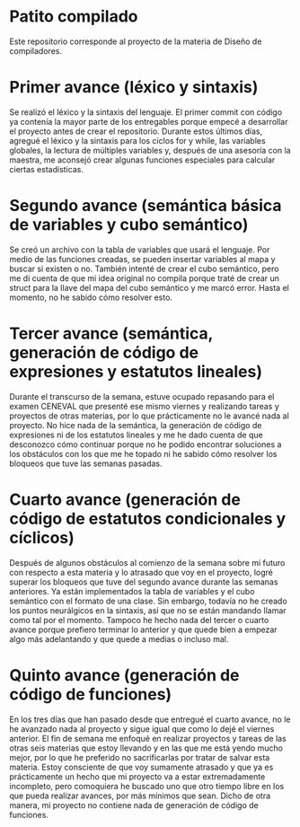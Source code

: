 # Patito compilado
Este repositorio corresponde al proyecto de la materia de Diseño de compiladores.

# Primer avance (léxico y sintaxis)
Se realizó el léxico y la sintaxis del lenguaje. El primer commit con código ya contenía la mayor parte de los entregables porque empecé a desarrollar el proyecto antes de crear el repositorio. Durante estos últimos días, agregué el léxico y la sintaxis para los ciclos for y while, las variables globales, la lectura de múltiples variables y, después de una asesoría con la maestra, me aconsejó crear algunas funciones especiales para calcular ciertas estadísticas.

# Segundo avance (semántica básica de variables y cubo semántico)
Se creó un archivo con la tabla de variables que usará el lenguaje. Por medio de las funciones creadas, se pueden insertar variables al mapa y buscar si existen o no. También intenté de crear el cubo semántico, pero me di cuenta de que mi idea original no compila porque traté de crear un struct para la llave del mapa del cubo semántico y me marcó error. Hasta el momento, no he sabido cómo resolver esto.

# Tercer avance (semántica, generación de código de expresiones y estatutos lineales)
Durante el transcurso de la semana, estuve ocupado repasando para el examen CENEVAL que presenté ese mismo viernes y realizando tareas y proyectos de otras materias, por lo que prácticamente no le avancé nada al proyecto. No hice nada de la semántica, la generación de código de expresiones ni de los estatutos lineales y me he dado cuenta de que desconozco cómo continuar porque no he podido encontrar soluciones a los obstáculos con los que me he topado ni he sabido cómo resolver los bloqueos que tuve las semanas pasadas.

# Cuarto avance (generación de código de estatutos condicionales y cíclicos)
Después de algunos obstáculos al comienzo de la semana sobre mi futuro con respecto a esta materia y lo atrasado que voy en el proyecto, logré superar los bloqueos que tuve del segundo avance durante las semanas anteriores. Ya están implementados la tabla de variables y el cubo semántico con el formato de una clase. Sin embargo, todavía no he creado los puntos neurálgicos en la sintaxis, así que no se están mandando llamar como tal por el momento. Tampoco he hecho nada del tercer o cuarto avance porque prefiero terminar lo anterior y que quede bien a empezar algo más adelantando y que quede a medias o incluso mal.

# Quinto avance (generación de código de funciones)
En los tres días que han pasado desde que entregué el cuarto avance, no le he avanzado nada al proyecto y sigue igual que como lo dejé el viernes anterior. El fin de semana me enfoqué en realizar proyectos y tareas de las otras seis materias que estoy llevando y en las que me está yendo mucho mejor, por lo que he preferido no sacrificarlas por tratar de salvar esta materia. Estoy consciente de que voy sumamente atrasado y que ya es prácticamente un hecho que mi proyecto va a estar extremadamente incompleto, pero comoquiera he buscado uno que otro tiempo libre en los que pueda realizar avances, por más mínimos que sean. Dicho de otra manera, mi proyecto no contiene nada de generación de código de funciones.

